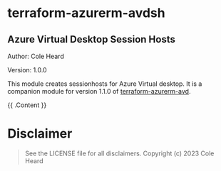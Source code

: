 # terraform-azurerm-avdsh

## Azure Virtual Desktop Session Hosts

Author: Cole Heard

Version: 1.0.0

This module creates sessionhosts for Azure Virtual desktop. It is a companion module for version 1.1.0 of [terraform-azurerm-avd](https://github.com/ColeHeard/terraform-azurerm-avd).

<!-- BEGIN_TF_DOCS -->
{{ .Content }}
<!-- END_TF_DOCS -->

# Disclaimer

> See the LICENSE file for all disclaimers. Copyright (c) 2023 Cole Heard
